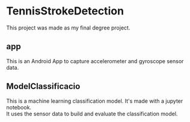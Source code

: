 # TennisStrokeDetection

This project was made as my final degree project.

## app

This is an Android App to capture accelerometer and gyroscope sensor data.

## ModelClassificacio

This is a machine learning classification model. It's made with a jupyter notebook.  
It uses the sensor data to build and evaluate the classification model.
